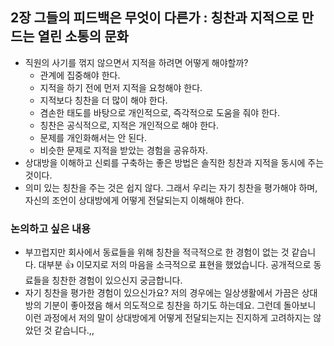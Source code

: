 ## **2장 그들의 피드백은 무엇이 다른가 : 칭찬과 지적으로 만드는 열린 소통의 문화**

- 직원의 사기를 꺾지 않으면서 지적을 하려면 어떻게 해야할까?
    - 관계에 집중해야 한다.
    - 지적을 하기 전에 먼저 지적을 요청해야 한다.
    - 지적보다 칭찬을 더 많이 해야 한다.
    - 겸손한 태도를 바탕으로 개인적으로, 즉각적으로 도움을 줘야 한다.
    - 칭찬은 공식적으로, 지적은 개인적으로 해야 한다.
    - 문제를 개인화해서는 안 된다.
    - 비슷한 문제로 지적을 받았는 경험을 공유하자.
- 상대방을 이해하고 신뢰를 구축하는 좋은 방법은 솔직한 칭찬과 지적을 동시에 주는 것이다.
- 의미 있는 칭찬을 주는 것은 쉽지 않다. 그래서 우리는 자기 칭찬을 평가해야 하며, 자신의 조언이 상대방에게 어떻게 전달되는지 이해해야 한다.

### 논의하고 싶은 내용

- 부끄럽지만 회사에서 동료들을 위해 칭찬을 적극적으로 한 경험이 없는 것 같습니다. 대부분 👍 이모지로 저의 마음을 소극적으로 표현을 했었습니다. 공개적으로 동료들을 칭찬한 경험이 있으신지 궁금합니다.
- 자기 칭찬을 평가한 경험이 있으신가요? 저의 경우에는 일상생활에서 가끔은 상대방의 기분이 좋아졌음 해서 의도적으로 칭찬을 하기도 하는데요. 그런데 돌아보니 이런 과정에서 저의 말이 상대방에게 어떻게 전달되는지는 진지하게 고려하지는 않았던 것 같습니다.,,